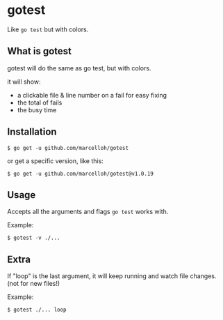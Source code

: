 # gotest

Like `go test` but with colors.

## What is gotest

gotest will do the same as go test, but with colors.

it will show:
- a clickable file & line number on a fail for easy fixing
- the total of fails
- the busy time

## Installation

```
$ go get -u github.com/marcelloh/gotest
```

or get a specific version, like this:

```
$ go get -u github.com/marcelloh/gotest@v1.0.19
```

## Usage

Accepts all the arguments and flags `go test` works with.

Example:

```
$ gotest -v ./...
```
## Extra

If "loop" is the last argument, it will keep running and watch file changes.
(not for new files!)

Example:

```
$ gotest ./... loop
```